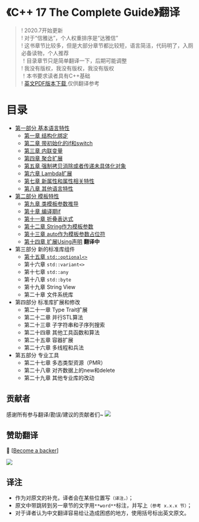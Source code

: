 # 《C++ 17 The Complete Guide》翻译

> ! 2020.7开始更新<br/>
> ! 对于“信雅达”，个人权重排序是“达雅信”<br/>
> ! 这书章节比较多，但是大部分章节都比较短，语言简洁，代码明了，入厕必备读物，个人推荐<br/>
> ！目录章节只是简单翻译一下，后期可能调整<br/>
> ! 我没有版权，我没有版权，我没有版权<br/>
> ！本书要求读者具有C++基础<br/>
> ! [英文PDF版本下载](https://github.com/kelthuzadx/Cpp17TheCompleteGuideChinese/blob/master/public/Cpp17TheCompleteGuide.pdf),仅供翻译参考<br/>

# 目录
+ [第一部分 基本语言特性](part1/README.md)
  + [第一章 结构化绑定](part1/cp1.md)
  + [第二章 带初始化的if和switch](part1/cp2.md)
  + [第三章 内联变量](part1/cp3.md)
  + [第四章 聚合扩展](part1/cp4.md)
  + [第五章 强制拷贝消除或者传递未具体化对象](part1/cp5.md)
  + [第六章 Lambda扩展](part1/cp6.md)
  + [第七章 新属性和属性相关特性](part1/cp7.md)
  + [第八章 其他语言特性](part1/cp8.md)
+ [第二部分 模板特性](part2/README.md)
  + [第九章 类模板参数推导](part2/cp9.md)
  + [第十章 编译期if](part2/cp10.md)
  + [第十一章 折叠表达式](part2/cp11.md)
  + [第十二章 String作为模板参数](part2/cp12.md)
  + [第十三章 auto作为模板参数占位符](part2/cp13.md)
  + [第十四章 扩展Using声明](part2/cp14.md)  **翻译中**
+ 第三部分 新的标准库组件
  + [第十五章 `std::optional<>`](part3/cp15.md)
  + 第十六章 `std::variant<>`
  + 第十七章 `std::any`
  + 第十八章 `std::byte`
  + 第十九章 String View
  + 第二十章 文件系统库
+ 第四部分 标准库扩展和修改
  + 第二十一章 Type Trait扩展
  + 第二十二章 并行STL算法
  + 第二十三章 子字符串和子序列搜索
  + 第二十四章 其他工具函数和算法
  + 第二十五章 容器扩展
  + 第二十六章 多线程和兵法
+ 第五部分 专业工具
  + 第二十七章 多态类型资源（PMR）
  + 第二十八章 对齐数据上的new和delete
  + 第二十九章 其他专业库的改动

## 贡献者

感谢所有参与翻译/勘误/建议的贡献者们~
<a href="https://github.com/kelthuzadx/Cpp17TheCompleteGuideChinese/graphs/contributors"><img src="https://opencollective.com/Cpp17TheCompleteGuideChinese/contributors.svg?width=890&button=false" /></a>

## 赞助翻译

 🙏 [[Become a backer](https://opencollective.com/Cpp17TheCompleteGuideChinese#backer)]

<a href="https://opencollective.com/Cpp17TheCompleteGuideChinese#backers" target="_blank"><img src="https://opencollective.com/Cpp17TheCompleteGuideChinese/backers.svg?width=890"></a>

## 译注
+ 作为对原文的补充，译者会在某些位置写`（译注，）`；
+ 原文中带跳转到另一章节的文字用`**word**`标注，并写上`（参考 x.x.x 节）`；
+ 对于译者认为中文翻译容易给让造成困惑的地方，使用括号标出英文原文。
